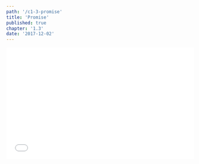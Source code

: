 ```yaml
---
path: '/c1-3-promise'
title: 'Promise'
published: true
chapter: '1.3'
date: '2017-12-02'
---
```


<iframe width="100%" height="300" src="//jsfiddle.net/superoo7/aqkw9b34/embedded/" allowpaymentrequest allowfullscreen="allowfullscreen" frameborder="0"></iframe>
